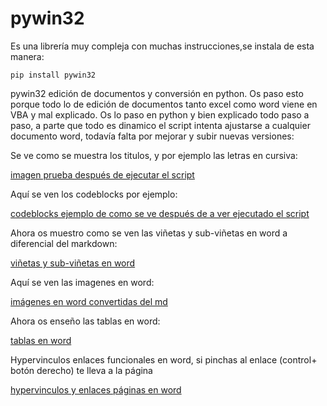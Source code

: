# pywin32

Es una librería muy compleja con muchas instrucciones,se instala de esta manera:

```
pip install pywin32
```

pywin32 edición de documentos y conversión en python. Os paso esto porque todo lo de edición de documentos tanto excel como word viene en VBA y mal explicado. Os lo paso en python y bien explicado todo paso  a paso, a parte que todo es dinamico el script intenta ajustarse a cualquier documento word, todavía falta por mejorar y subir nuevas versiones:

Se ve como se muestra los titulos, y por ejemplo las letras en cursiva:

[imagen prueba después de ejecutar el script](https://ibb.co/kyNbN2f)


Aquí se ven los codeblocks por ejemplo:

[codeblocks ejemplo de como se ve después de a ver ejecutado el script](https://ibb.co/8gHdtMq)


Ahora os muestro como se ven las viñetas y sub-viñetas en word a diferencial del markdown:

[viñetas y sub-viñetas en word ](https://ibb.co/qmpm1b3)


Aquí se ven las imagenes en word:

[imágenes en word convertidas del md](https://ibb.co/FxRxYgT)


Ahora os enseño las tablas en word:

[tablas en word](https://ibb.co/F6jtxWf)


Hypervinculos enlaces funcionales en word, si pinchas al enlace (control+ botón derecho) te lleva a la página

[hypervinculos y enlaces páginas en word](https://ibb.co/4PRVLVq)
